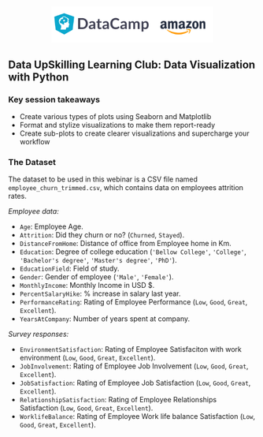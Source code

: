 <p align="center">
<img src="https://github.com/adelnehme/data-upskilling-learning-club/blob/master/assets/datacamp_amazon.png?raw=true" alt = "DataCamp Amazon icon" width="65%">
</p>


## **Data UpSkilling Learning Club: Data Visualization with Python**


### **Key session takeaways**

* Create various types of plots using Seaborn and Matplotlib
* Format and stylize visualizations to make them report-ready
* Create sub-plots to create clearer visualizations and supercharge your workflow

### **The Dataset**

The dataset to be used in this webinar is a CSV file named `employee_churn_trimmed.csv`, which contains data on employees attrition rates.

_Employee data:_

- `Age`: Employee Age.
- `Attrition`: Did they churn or no? (`Churned`, `Stayed`).
- `DistanceFromHome`: Distance of office from Employee home in Km.
- `Education`: Degree of college education (`'Bellow College'`, `'College'`, `'Bachelor's degree'`, `'Master's degree'`, `'PhD'`).
- `EducationField`: Field of study.
- `Gender`: Gender of employee (`'Male'`, `'Female'`).
- `MonthlyIncome`: Monthly Income in USD $.
- `PercentSalaryHike`: % increase in salary last year.
- `PerformanceRating`: Rating of Employee Performance (`Low`, `Good`, `Great`, `Excellent`).
- `YearsAtCompany`: Number of years spent at company.

_Survey responses:_

- `EnvironmentSatisfaction`: Rating of Employee Satisfaciton with work environment (`Low`, `Good`, `Great`, `Excellent`).
- `JobInvolvement`: Rating of Employee Job Involvement (`Low`, `Good`, `Great`, `Excellent`).
- `JobSatisfaction`: Rating of Employee Job Satisfaction (`Low`, `Good`, `Great`, `Excellent`).
- `RelationshipSatisfaction`: Rating of Employee Relationships Satisfaction (`Low`, `Good`, `Great`, `Excellent`).
- `WorklifeBalance`: Rating of Employee Work life balance Satisfaction (`Low`, `Good`, `Great`, `Excellent`).
